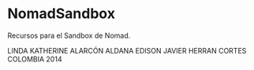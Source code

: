 NomadSandbox
============

Recursos para el Sandbox de Nomad.

LINDA KATHERINE ALARCÓN ALDANA
EDISON JAVIER HERRAN CORTES
COLOMBIA 2014
